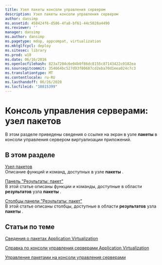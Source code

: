```yaml
---
title: Узел пакеты консоли управления сервером
description: Узел пакеты консоли управления сервером
author: dansimp
ms.assetid: 458424f6-d586-4fa8-bf61-44c5028a4490
ms.reviewer: ''
manager: dansimp
ms.author: dansimp
ms.pagetype: mdop, appcompat, virtualization
ms.mktglfcycl: deploy
ms.sitesec: library
ms.prod: w10
ms.date: 06/16/2016
ms.openlocfilehash: 823a7204c6e04b0f86dc8155c87143422c0182ea
ms.sourcegitcommit: 354664bc527d93f80687cd2eba70d1eea024c7c3
ms.translationtype: MT
ms.contentlocale: ru-RU
ms.lasthandoff: 06/26/2020
ms.locfileid: "10815399"
---
```

# Консоль управления серверами: узел пакетов


В этом разделе приведены сведения о ссылке на экран в узле **пакеты** в консоли управления сервером виртуализации приложений.

## В этом разделе


<a href="" id="packages-node"></a>[Узел пакетов](packages-node.md)  
Описание функций и команд, доступных в узле **пакеты** .

<a href="" id="package-results-pane"></a>[Панель "Результаты: пакет"](package-results-pane.md)  
В этой статье описаны функции и команды, доступные в области **результатов** узла **пакеты** .

<a href="" id="package-results-pane-columns"></a>[Столбцы панели "Результаты: пакет"](package-results-pane-columns.md)  
В этой статье описаны столбцы, доступные в области **результатов** узла **пакеты** .

## Статьи по теме


[Сведения о пакетах Application Virtualization](about-application-virtualization-packages.md)

[Справка по консоли управления серверами Application Virtualization](application-virtualization-server-management-console-reference.md)

[Управление пакетами на консоли управления серверами](how-to-manage-packages-in-the-server-management-console.md)

 

 





